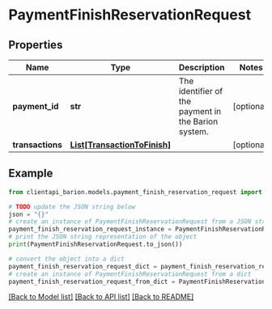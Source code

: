 # PaymentFinishReservationRequest


## Properties

Name | Type | Description | Notes
------------ | ------------- | ------------- | -------------
**payment_id** | **str** | The identifier of the payment in the Barion system. | [optional] 
**transactions** | [**List[TransactionToFinish]**](TransactionToFinish.md) |  | [optional] 

## Example

```python
from clientapi_barion.models.payment_finish_reservation_request import PaymentFinishReservationRequest

# TODO update the JSON string below
json = "{}"
# create an instance of PaymentFinishReservationRequest from a JSON string
payment_finish_reservation_request_instance = PaymentFinishReservationRequest.from_json(json)
# print the JSON string representation of the object
print(PaymentFinishReservationRequest.to_json())

# convert the object into a dict
payment_finish_reservation_request_dict = payment_finish_reservation_request_instance.to_dict()
# create an instance of PaymentFinishReservationRequest from a dict
payment_finish_reservation_request_from_dict = PaymentFinishReservationRequest.from_dict(payment_finish_reservation_request_dict)
```
[[Back to Model list]](../README.md#documentation-for-models) [[Back to API list]](../README.md#documentation-for-api-endpoints) [[Back to README]](../README.md)


